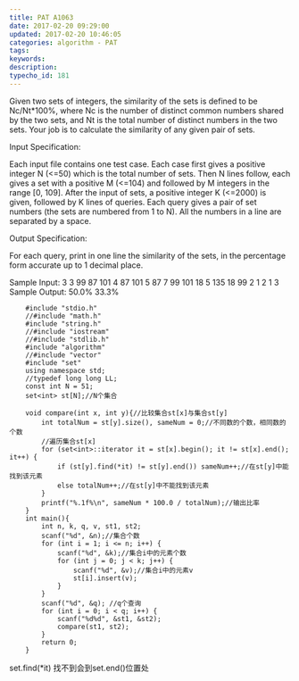 ```yaml
---
title: PAT A1063
date: 2017-02-20 09:29:00
updated: 2017-02-20 10:46:05
categories: algorithm - PAT
tags: 
keywords:
description:
typecho_id: 181
---
```

Given two sets of integers, the similarity of the sets is defined to be Nc/Nt*100%, where Nc is the number of distinct common numbers shared by the two sets, and Nt is the total number of distinct numbers in the two sets. Your job is to calculate the similarity of any given pair of sets.

Input Specification:

Each input file contains one test case. Each case first gives a positive integer N (<=50) which is the total number of sets. Then N lines follow, each gives a set with a positive M (<=104) and followed by M integers in the range [0, 109]. After the input of sets, a positive integer K (<=2000) is given, followed by K lines of queries. Each query gives a pair of set numbers (the sets are numbered from 1 to N). All the numbers in a line are separated by a space.

Output Specification:

For each query, print in one line the similarity of the sets, in the percentage form accurate up to 1 decimal place.

Sample Input:
3
3 99 87 101
4 87 101 5 87
7 99 101 18 5 135 18 99
2
1 2
1 3
Sample Output:
50.0%
33.3%
```
    #include "stdio.h"
    //#include "math.h"
    #include "string.h"
    //#include "iostream"
    //#include "stdlib.h"
    #include "algorithm"
    //#include "vector"
    #include "set"
    using namespace std;
    //typedef long long LL;
    const int N = 51;
    set<int> st[N];//N个集合
    
    void compare(int x, int y){//比较集合st[x]与集合st[y]
        int totalNum = st[y].size(), sameNum = 0;//不同数的个数，相同数的个数
        //遍历集合st[x]
        for (set<int>::iterator it = st[x].begin(); it != st[x].end(); it++) {
            if (st[y].find(*it) != st[y].end()) sameNum++;//在st[y]中能找到该元素
            else totalNum++;//在st[y]中不能找到该元素
        }
        printf("%.1f%\n", sameNum * 100.0 / totalNum);//输出比率
    }
    int main(){
        int n, k, q, v, st1, st2;
        scanf("%d", &n);//集合个数
        for (int i = 1; i <= n; i++) {
            scanf("%d", &k);//集合i中的元素个数
            for (int j = 0; j < k; j++) {
                scanf("%d", &v);//集合i中的元素v
                st[i].insert(v);
            }
        }
        scanf("%d", &q); //q个查询
        for (int i = 0; i < q; i++) {
            scanf("%d%d", &st1, &st2);
            compare(st1, st2);
        }
        return 0;
    }
```
set.find(*it) 找不到会到set.end()位置处